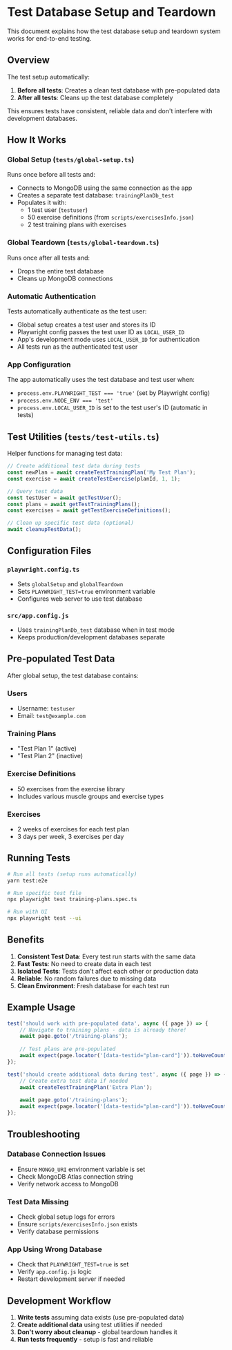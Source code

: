 # Test Database Setup and Teardown

This document explains how the test database setup and teardown system works for end-to-end testing.

## Overview

The test setup automatically:
1. **Before all tests**: Creates a clean test database with pre-populated data
2. **After all tests**: Cleans up the test database completely

This ensures tests have consistent, reliable data and don't interfere with development databases.

## How It Works

### Global Setup (`tests/global-setup.ts`)

Runs once before all tests and:
- Connects to MongoDB using the same connection as the app
- Creates a separate test database: `trainingPlanDb_test`
- Populates it with:
  - 1 test user (`testuser`)
  - 50 exercise definitions (from `scripts/exercisesInfo.json`)
  - 2 test training plans with exercises

### Global Teardown (`tests/global-teardown.ts`)

Runs once after all tests and:
- Drops the entire test database
- Cleans up MongoDB connections

### Automatic Authentication

Tests automatically authenticate as the test user:
- Global setup creates a test user and stores its ID
- Playwright config passes the test user ID as `LOCAL_USER_ID`
- App's development mode uses `LOCAL_USER_ID` for authentication
- All tests run as the authenticated test user

### App Configuration

The app automatically uses the test database and test user when:
- `process.env.PLAYWRIGHT_TEST === 'true'` (set by Playwright config)
- `process.env.NODE_ENV === 'test'`
- `process.env.LOCAL_USER_ID` is set to the test user's ID (automatic in tests)

## Test Utilities (`tests/test-utils.ts`)

Helper functions for managing test data:

```typescript
// Create additional test data during tests
const newPlan = await createTestTrainingPlan('My Test Plan');
const exercise = await createTestExercise(planId, 1, 1);

// Query test data
const testUser = await getTestUser();
const plans = await getTestTrainingPlans();
const exercises = await getTestExerciseDefinitions();

// Clean up specific test data (optional)
await cleanupTestData();
```

## Configuration Files

### `playwright.config.ts`
- Sets `globalSetup` and `globalTeardown`
- Sets `PLAYWRIGHT_TEST=true` environment variable
- Configures web server to use test database

### `src/app.config.js`
- Uses `trainingPlanDb_test` database when in test mode
- Keeps production/development databases separate

## Pre-populated Test Data

After global setup, the test database contains:

### Users
- Username: `testuser`
- Email: `test@example.com`

### Training Plans
- "Test Plan 1" (active)
- "Test Plan 2" (inactive)

### Exercise Definitions
- 50 exercises from the exercise library
- Includes various muscle groups and exercise types

### Exercises
- 2 weeks of exercises for each test plan
- 3 days per week, 3 exercises per day

## Running Tests

```bash
# Run all tests (setup runs automatically)
yarn test:e2e

# Run specific test file
npx playwright test training-plans.spec.ts

# Run with UI
npx playwright test --ui
```

## Benefits

1. **Consistent Test Data**: Every test run starts with the same data
2. **Fast Tests**: No need to create data in each test
3. **Isolated Tests**: Tests don't affect each other or production data
4. **Reliable**: No random failures due to missing data
5. **Clean Environment**: Fresh database for each test run

## Example Usage

```typescript
test('should work with pre-populated data', async ({ page }) => {
    // Navigate to training plans - data is already there!
    await page.goto('/training-plans');
    
    // Test plans are pre-populated
    await expect(page.locator('[data-testid="plan-card"]')).toHaveCount(2);
});

test('should create additional data during test', async ({ page }) => {
    // Create extra test data if needed
    await createTestTrainingPlan('Extra Plan');
    
    await page.goto('/training-plans');
    await expect(page.locator('[data-testid="plan-card"]')).toHaveCount(3);
});
```

## Troubleshooting

### Database Connection Issues
- Ensure `MONGO_URI` environment variable is set
- Check MongoDB Atlas connection string
- Verify network access to MongoDB

### Test Data Missing
- Check global setup logs for errors
- Ensure `scripts/exercisesInfo.json` exists
- Verify database permissions

### App Using Wrong Database
- Check that `PLAYWRIGHT_TEST=true` is set
- Verify `app.config.js` logic
- Restart development server if needed

## Development Workflow

1. **Write tests** assuming data exists (use pre-populated data)
2. **Create additional data** using test utilities if needed
3. **Don't worry about cleanup** - global teardown handles it
4. **Run tests frequently** - setup is fast and reliable 